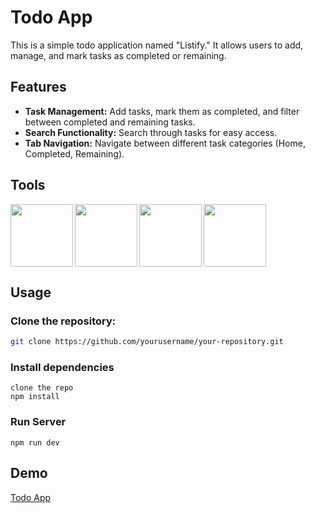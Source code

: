 # Todo App

This is a simple todo application named "Listify." It allows users to add, manage, and mark tasks as completed or remaining.

## Features

- **Task Management:** Add tasks, mark them as completed, and filter between completed and remaining tasks.
- **Search Functionality:** Search through tasks for easy access.
- **Tab Navigation:** Navigate between different task categories (Home, Completed, Remaining).

## Tools

<img src="https://www.svgrepo.com/show/294128/html-html-file.svg" width=100 height=100 align="left">
<img src="https://www.svgrepo.com/show/374061/sass.svg" width=100 height=100 align="left">
<img src="https://www.svgrepo.com/show/349540/typescript.svg" width=100 height=100 align="left">
<img src= "https://www.svgrepo.com/show/374167/vite.svg" width=100 height=100>

## Usage

### Clone the repository:

```bash
git clone https://github.com/yourusername/your-repository.git
```

### Install dependencies

```
clone the repo
npm install
```

### Run Server

```
npm run dev
```

## Demo

[Todo App](https://sabnit.github.io/Todo-App-Typescript/)
